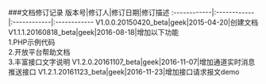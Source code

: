 ###文档修订记录
版本号|修订人|修订日期|修订描述
:------------|:------------|:------------|:------------
V1.0.0.20150420_beta|geek|2015-04-20|创建文档
V1.1.1.20160818_beta|geek|2016-08-18|增加以下功能<br/>1.PHP示例代码<br/>2.开放平台帮助文档<br/>3.丰富接口文字说明
V1.2.0.20161107_beta|geek|2016-11-07|增加通道实时消息推送接口
V1.2.1.20161123_beta|geek|2016-11-23|增加接口请求报文demo
